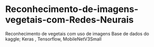 # Reconhecimento-de-imagens-vegetais-com-Redes-Neurais
Reconhecimento de vegetais com uso de imagens
Base de dados do kaggle;
Keras , Tensorflow,
MobileNetV3Small
